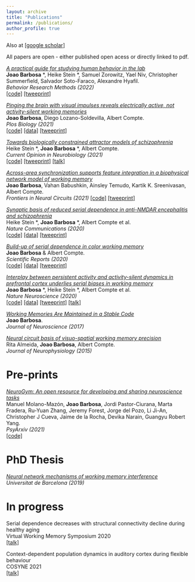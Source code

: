 ```yaml
---
layout: archive
title: "Publications"
permalink: /publications/
author_profile: true
---
```

Also at [[google scholar]](https://scholar.google.es/citations?user=Q3-3_awAAAAJ&hl=en)

All papers are open - either published open acess or directly linked to pdf.

[*A practical guide for studying human behavior in the lab*](../files/Barbosa_2022_BRM.pdf)  
**Joao Barbosa**  *, Heike Stein *, Samuel Zorowitz, Yael Niv, Christopher Summerfield, Salvador Soto-Faraco, Alexandre Hyafil.    
*Behavior Research Methods (2022)*  
[[code]](https://github.com/ahyafil/SampleSize)
[[tweeprint]](https://twitter.com/jmourabarbosa/status/1359100591541280768)


[*Pinging the brain with visual impulses reveals electrically active, not activity-silent working memories*](https://journals.plos.org/plosbiology/article?id=10.1371/journal.pbio.3001436)  
**Joao Barbosa**, Diego Lozano-Soldevilla, Albert Compte.    
*Plos Biology (2021)*  
[[code]](https://github.com/comptelab/reactivations)
[[data]](https://github.com/comptelab/reactivations)
[[tweeprint]](https://twitter.com/jmourabarbosa/status/1385623043372900356)


[*Towards biologically constrained attractor models of schizophrenia*](../files/Stein_CONEURO.pdf)  
 Heike Stein *, **Joao Barbosa** *, Albert Compte.    
*Current Opinion in Neurobiology (2021)*  
[[code]](https://github.com/comptelab/attractorSZ)
[[tweeprint]](https://twitter.com/heikecstein/status/1377260009390800902)
[[talk]](https://youtu.be/H_ZohMK-Q6M)


[*Across-area synchronization supports feature integration in a biophysical network model of working memory*](https://www.frontiersin.org/articles/10.3389/fncir.2021.716965/full)  
**Joao Barbosa**, Vahan Babushkin, Ainsley Temudo, Kartik K. Sreenivasan, Albert Compte.  
*Frontiers in Neural Circuits (2021)*
[[code]](https://github.com/comptelab/binding)
[[tweeprint]](https://twitter.com/jmourabarbosa/status/1403339914859757568)


[*Synaptic basis of reduced serial dependence in anti-NMDAR encephalitis and schizophrenia*](https://www.nature.com/articles/s41467-020-18033-3)  
 Heike Stein *, **Joao Barbosa** *, Albert Compte et al.  
*Nature Communications (2020)*  
[[code]](https://github.com/comptelab/serialNMDA)
[[data]](https://github.com/comptelab/serialNMDA)
[[tweeprint]](https://twitter.com/heikecstein/status/1298238425288642561?lang=en)

[*Build-up of serial dependence in color working memory*](https://www.nature.com/articles/s41598-020-67861-2)  
**Joao Barbosa** & Albert Compte.  
*Scientific Reports (2020)*  
[[code]](https://github.com/comptelab/serial_color)
[[data]](https://github.com/comptelab/serial_color/)
[[tweeprint]](https://twitter.com/jmourabarbosa/status/1278703572029452289)

[*Interplay between persistent activity and activity-silent dynamics in prefrontal cortex underlies serial biases in working memory*](../files/barbosa_interplay.pdf)  
 **Joao Barbosa** *, Heike Stein *, Albert Compte et al.  
*Nature Neuroscience (2020)*  
[[code]](https://github.com/comptelab/interplayPFC)
[[data]](https://github.com/comptelab/interplayPFC)
[[tweeprint]](https://twitter.com/jmourabarbosa/status/1275127297901813762)
[[talk]](https://www.youtube.com/watch?v=oKn2GYgQUCk)

[*Working Memories Are Maintained in a Stable Code*](../files/Barbosa2017.pdf)  
**Joao Barbosa**.  
*Journal of Neuroscience (2017)*

[*Neural circuit basis of visuo-spatial working memory precision*](../files/almeida.pdf)  
Rita Almeida, **Joao Barbosa**, Albert Compte.  
*Journal of Neurophysiology (2015)*  


Pre-prints
=====

[*NeuroGym: An open resource for developing and sharing neuroscience tasks*](https://psyarxiv.com/aqc9n/)  
Manuel Molano-Mazón, **Joao Barbosa**, Jordi Pastor-Ciurana, Marta Fradera, Ru-Yuan Zhang, Jeremy Forest, Jorge del Pozo, Li Ji-An, Christopher J Cueva, Jaime de la Rocha, Devika Narain, Guangyu Robert Yang.    
*PsyArxiv (2021)*  
[[code]](https://github.com/neurogym/neurogym)

PhD Thesis
=====
[*Neural network mechanisms of working memory interference*](http://diposit.ub.edu/dspace/handle/2445/166717)   
*Universitat de Barcelona (2019)*

In progress
=====
Serial dependence decreases with structural connectivity decline during healthy aging  
Virtual Working Memory Symposium 2020  
[[talk]](https://youtu.be/dkFhOdXSvRo)

Context-dependent population dynamics in auditory cortex during flexible behaviour  
COSYNE 2021  
[[talk]](https://youtu.be/PH7hptJoZpA)


